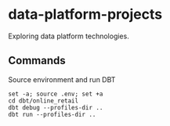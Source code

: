 # data-platform-projects

Exploring data platform technologies.

## Commands
Source environment and run DBT
```
set -a; source .env; set +a
cd dbt/online_retail
dbt debug --profiles-dir ..
dbt run --profiles-dir ..
```
